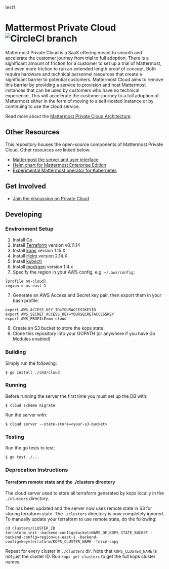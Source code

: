 test1
# Mattermost Private Cloud ![CircleCI branch](https://img.shields.io/circleci/project/github/mattermost/mattermost-cloud/master.svg)

Mattermost Private Cloud is a SaaS offering meant to smooth and accelerate the customer journey from trial to full adoption. There is a significant amount of friction for a customer to set up a trial of Mattermost, and even more friction to run an extended length proof of concept. Both require hardware and technical personnel resources that create a significant barrier to potential customers. Mattermost Cloud aims to remove this barrier by providing a service to provision and host Mattermost instances that can be used by customers who have no technical experience. This will accelerate the customer journey to a full adoption of Mattermost either in the form of moving to a self-hosted instance or by continuing to use the cloud service.

Read more about the [Mattermost Private Cloud Architecture](https://docs.google.com/document/d/1DZRrJ4LymdNA-D130i44VICLKmTzwAZMTMjiYNYIfiM/edit#).

## Other Resources

This repository houses the open-source components of Mattermost Private Cloud. Other resources are linked below:

- [Mattermost the server and user interface](https://github.com/mattermost/mattermost-server)
- [Helm chart for Mattermost Enterprise Edition](https://github.com/mattermost/mattermost-kubernetes)
- [Experimental Mattermost operator for Kubernetes](https://github.com/mattermost/mattermost-operator)

## Get Involved

- [Join the discussion on Private Cloud](https://community.mattermost.com/core/channels/cloud)

## Developing

### Environment Setup

1. Install [Go](https://golang.org/doc/install)
2. Install [Terraform](https://learn.hashicorp.com/terraform/getting-started/install.html) version v0.11.14
3. Install [kops](https://github.com/kubernetes/kops/blob/master/docs/install.md) version 1.15.X
4. Install [Helm](https://helm.sh/docs/using_helm/) version 2.14.X
5. Install [kubectl](https://kubernetes.io/docs/tasks/tools/install-kubectl/)
7. Install [mockgen](github.com/golang/mock/mockgen) version 1.4.x
6. Specify the region in your AWS config, e.g. `~/.aws/config`:
```
[profile mm-cloud]
region = us-east-1
```
7. Generate an AWS Access and Secret key pair, then export them in your bash profile:
  ```
  export AWS_ACCESS_KEY_ID=YOURACCESSKEYID
  export AWS_SECRET_ACCESS_KEY=YOURSECRETACCESSKEY
  export AWS_PROFILE=mm-cloud
  ```
8. Create an S3 bucket to store the kops state
9. Clone this repository into your GOPATH (or anywhere if you have Go Modules enabled)

### Building

Simply run the following:

```
$ go install ./cmd/cloud
```

### Running

Before running the server the first time you must set up the DB with:

```
$ cloud schema migrate
```

Run the server with:

```
$ cloud server --state-store=<your-s3-bucket>
```

### Testing

Run the go tests to test:

```
$ go test ./...
```

### Deprecation Instructions

#### Terraform remote state and the ./clusters directory

The cloud server used to store all terraform generated by kops locally in the `./clusters` directory.

This has been updated and the server now uses remote state in S3 for storing terraform state. The `./clusters` directory is now completely ignored. To manually update your terraform to use remote state, do the following:

```
cd clusters/CLUSTER_ID
terraform init -backend-config=bucket=NAME_OF_KOPS_STATE_BUCKET -backend-config=region=us-east-1 -backend-config=key=terraform/KOPS_CLUSTER_NAME -force-copy
```

Repeat for every cluster in `./clusters` dir.
Note that `KOPS_CLUSTER_NAME` is not just the cluster ID. Run `kops get clusters` to get the full kops cluster names.
